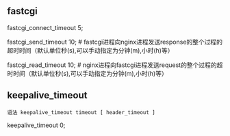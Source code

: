 ## fastcgi
fastcgi_connect_timeout 5;

fastcgi_send_timeout 10; # fastcgi进程向nginx进程发送response的整个过程的超时时间（默认单位秒(s),可以手动指定为分钟(m),小时(h)等）

fastcgi_read_timeout 10; # nginx进程向fastcgi进程发送request的整个过程的超时时间（默认单位秒(s),可以手动指定为分钟(m),小时(h)等）



## keepalive_timeout

```
语法 keepalive_timeout timeout [ header_timeout ]

```



keepalive_timeout  0;
